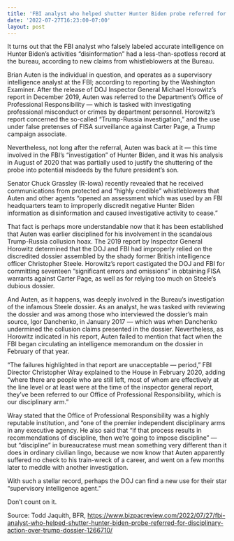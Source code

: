 ```yaml
---
title: 'FBI analyst who helped shutter Hunter Biden probe referred for disciplinary action over Trump dossier'
date: '2022-07-27T16:23:00-07:00'
layout: post
---
```


It turns out that the FBI analyst who falsely labeled accurate intelligence on Hunter Biden’s activities “disinformation” had a less-than-spotless record at the bureau, according to new claims from whistleblowers at the Bureau.

Brian Auten is the individual in question, and operates as a supervisory intelligence analyst at the FBI; according to reporting by the Washington Examiner. After the release of DOJ Inspector General Michael Horowitz’s report in December 2019, Auten was referred to the Department’s Office of Professional Responsibility — which is tasked with investigating professional misconduct or crimes by department personnel. Horowitz’s report concerned the so-called “Trump-Russia investigation,” and the use under false pretenses of FISA surveillance against Carter Page, a Trump campaign associate.

Nevertheless, not long after the referral, Auten was back at it — this time involved in the FBI’s “investigation” of Hunter Biden, and it was his analysis in August of 2020 that was partially used to justify the shuttering of the probe into potential misdeeds by the future president’s son.

Senator Chuck Grassley (R-Iowa) recently revealed that he received communications from protected and “highly credible” whistleblowers that Auten and other agents “opened an assessment which was used by an FBI headquarters team to improperly discredit negative Hunter Biden information as disinformation and caused investigative activity to cease.”

That fact is perhaps more understandable now that it has been established that Auten was earlier disciplined for his involvement in the scandalous Trump-Russia collusion hoax. The 2019 report by Inspector General Horowitz determined that the DOJ and FBI had improperly relied on the discredited dossier assembled by the shady former British intelligence officer Christopher Steele. Horowitz’s report castigated the DOJ and FBI for committing seventeen “significant errors and omissions” in obtaining FISA warrants against Carter Page, as well as for relying too much on Steele’s dubious dossier.

And Auten, as it happens, was deeply involved in the Bureau’s investigation of the infamous Steele dossier. As an analyst, he was tasked with reviewing the dossier and was among those who interviewed the dossier’s main source, Igor Danchenko, in January 2017 — which was when Danchenko undermined the collusion claims presented in the dossier. Nevertheless, as Horowitz indicated in his report, Auten failed to mention that fact when the FBI began circulating an intelligence memorandum on the dossier in February of that year.

“The failures highlighted in that report are unacceptable — period,” FBI Director Christopher Wray explained to the House in February 2020, adding “where there are people who are still left, most of whom are effectively at the line level or at least were at the time of the inspector general report, they’ve been referred to our Office of Professional Responsibility, which is our disciplinary arm.”

Wray stated that the Office of Professional Responsibility was a highly reputable institution, and “one of the premier independent disciplinary arms in any executive agency. He also said that “if that process results in recommendations of discipline, then we’re going to impose discipline” — but “discipline” in bureaucratese must mean something very different than it does in ordinary civilian lingo, because we now know that Auten apparently suffered no check to his train-wreck of a career, and went on a few months later to meddle with another investigation.

With such a stellar record, perhaps the DOJ can find a new use for their star “supervisory intelligence agent.”

Don’t count on it.

Source: Todd Jaquith, BFR, https://www.bizpacreview.com/2022/07/27/fbi-analyst-who-helped-shutter-hunter-biden-probe-referred-for-disciplinary-action-over-trump-dossier-1266710/